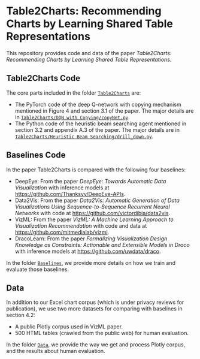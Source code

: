 # Table2Charts: Recommending Charts by Learning Shared Table Representations
This repository provides code and data of the paper _Table2Charts: Recommending Charts by Learning Shared Table Representations_.

## Table2Charts Code
The core parts included in the folder [`Table2Charts`](Table2Charts) are:
* The PyTorch code of the deep Q-network with copying mechanism mentioned in Figure 4 and section 3.1 of the paper. The major details are in [`Table2Charts/DQN with Copying/copyNet.py`](Table2Charts/DQN%20with%20Copying/copyNet.py).
* The Python code of the heuristic beam searching agent mentioned in section 3.2 and appendix A.3 of the paper. The major details are in [`Table2Charts/Heuristic Beam Searching/drill_down.py`](Table2Charts/Heuristic%20Beam%20Searching/drill_down.py).

## Baselines Code
In the paper Table2Charts is compared with the following four baselines:
* DeepEye: From the paper _DeepEye: Towards Automatic Data Visualization_ with inference models at <https://github.com/Thanksyy/DeepEye-APIs>.
* Data2Vis: From the paper _Data2Vis: Automatic Generation of Data Visualizations Using Sequence-to-Sequence Recurrent Neural Networks_ with code at <https://github.com/victordibia/data2vis>.
* VizML: From the paper _VizML: A Machine Learning Approach to Visualization Recommendation_ with code and data at <https://github.com/mitmedialab/vizml>.
* DracoLearn: From the paper _Formalizing Visualization Design Knowledge as Constraints: Actionable and Extensible Models in Draco_ with inference models at <https://github.com/uwdata/draco>.

In the folder [`Baselines`](Baselines), we provide more details on how we train and evaluate those baselines.

## Data
In addition to our Excel chart corpus (which is under privacy reviews for publication), we use two more datasets for comparing with baselines in section 4.2:
* A public Plotly corpus used in VizML paper.
* 500 HTML tables (crawled from the public web) for human evaluation.

In the folder [`Data`](Data), we provide the way we get and process Plotly corpus, and the results about human evaluation.
